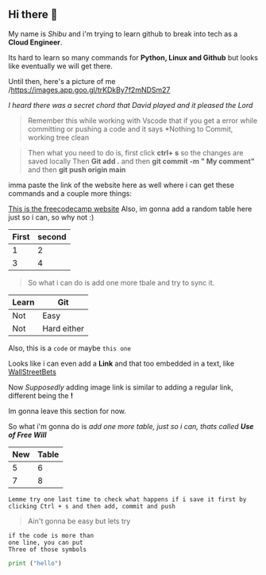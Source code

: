 ## Hi there 👋

My name is *Shibu* and i'm trying to learn github to break into tech as a **Cloud Engineer**. 

Its hard to learn so many commands for **Python, Linux and Github** but looks like eventually we will get there.

Until then, here's a picture of me /https://images.app.goo.gl/trKDkBy7f2mNDSm27

*I heard there was a secret chord that David played and it pleased the Lord*

> Remember this while working with Vscode that if you get a error while committing or pushing a code and it says *Nothing to Commit, working tree clean

> Then what you need to do is, first click **ctrl+ s** so the changes are saved locally
> Then **Git add .** and then **git commit -m " My comment"** and then **git push origin main**

imma paste the link of the website here as well where i can get these commands and a couple more things:

[This is the freecodecamp website](https://www.freecodecamp.org/news/how-to-use-markdown-in-vscode/)
Also, im gonna add a random table here just so i can, so why not :)

First|second
-|-
1|2
3|4

> So what i can do is add one more tbale and try to sync it.

Learn|Git
-|-
Not|Easy
Not|Hard either

Also, this is a `code` or maybe `this one`

Looks like i can even add a **Link** and that too embedded in a text, like [WallStreetBets](https://www.reddit.com/r/wallstreetbets/)

Now *Supposedly* adding image link is similar to adding a regular link, different being the **!**

Im gonna leave this section for now.

So what i'm gonna do is *add one more table, just so i can, thats called **Use of Free Will***

New|Table
-|-
5|6
7|8

`Lemme try one last time to check what happens if i save it first by clicking Ctrl + s and then add, commit and push`

> Ain't gonna be easy but lets try

```Now the document says
if the code is more than
one line, you can put
Three of those symbols
```
```python
print ("hello")
```

<!--
**shivam6744/shivam6744** is a ✨ _special_ ✨ repository because its `README.md` (this file) appears on your GitHub profile.

Here are some ideas to get you started:

- 🔭 I’m currently working on ...
- 🌱 I’m currently learning ...
- 👯 I’m looking to collaborate on ...
- 🤔 I’m looking for help with ...
- 💬 Ask me about ...
- 📫 How to reach me: ...
- 😄 Pronouns: ...
- ⚡ Fun fact: ...
-->
